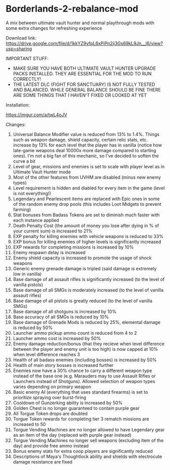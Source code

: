 # Borderlands-2-rebalance-mod
A mix between ultimate vault hunter and normal playthrough mods with some extra changes for refreshing experience

Download link:
https://drive.google.com/file/d/1kkYZ9yfpL6xPiPn2ij3Gs69kL9Jn__l6/view?usp=sharing

IMPORTANT STUFF:

* MAKE SURE YOU HAVE BOTH ULTIMATE VAULT HUNTER UPGRADE PACKS INSTALLED. THEY ARE ESSENTIAL FOR THE MOD TO RUN CORRECTLY!
* THE LATEST DLC (FIGHT FOR SANCTUARY) IS NOT FULLY TESTED AND BALANCED. WHILE GENERAL BALANCE SHOULD BE FINE THERE ARE SOME THINGS THAT I HAVEN'T FIXED OR LOOKED AT YET

Installation:

https://imgur.com/a/twL4oJV

Changes:

1. Universal Balance Modifier value is reduced from 13% to 1.4%. Things such as weapon damage, shield capacity, certain relic stats, etc. increase by 13% for each level that the player has in vanilla (notice how late-game weapons deal 10000x more damage compared to starting ones). I'm not a big fan of this mechanic, so I've decided to soften the curve a bit
2. Level of gear, missions and enemies is set to scale with player level as in Ultimate Vault Hunter mode
3. Most of the other features from UVHM are disabled (minus new enemy types)
4. Level requirement is hidden and diabled for every item in the game (level is not everything!)
5. Legendary and Pearlescent items are replaced with Epic ones in some of the random enemy drop pools (this includes Loot Midgets to prevent farming)
6. Stat bonuses from Badass Tokens are set to diminish much faster with each instance applied
7. Death Penalty Cost (the amount of money you lose after dying in % of your current sum) is increased to 21%
8. EXP penalty for killing enemies with vehicle weapons is reduced to 33%
9. EXP bonus for killing enemies of higher levels is significantly increased
10. EXP rewards for completing missions is increased by 10%
11. Enemy respawn delay is increased
12. Enemy shield capacity is increased to promote the usage of shock weapons
13. Generic enemy grenade damage is tripled (said damage is extremely low in vanilla)
14. Base damage of all assault rifles is significantly increased (to the level of vanilla pistols)
15. Base damage of all SMGs is moderately increased (to the level of vanilla assault rifles)
16. Base damage of all pistols is greatly reduced (to the level of vanilla SMGs)
17. Base damage of all shotguns is increased by 10%
18. Base accuracy of all SMGs is reduced by 10%
19. Base damage of Grenade Mods is reduced by 25%, elemental damage is reduced by 50%
20. Launcher ammo pickup ammo count is reduced from 4 to 2
21. Launcher ammo cost is increased by 50%
22. Enemy damage reduction/bonus (that they recieve when level difference between the player and enemy unit is too high) is now capped at 10% when level difference reaches 3
23. Health of all badass enemies (including bosses) is increased by 50%
24. Health of main story bosses is increased further 
25. Enemies now have a 30% chance to carry a different weapon type instead of the base one (e.g. Marauders may to use Assault Rifles or Launchers instead of Shotguns). Allowed selection of weapon types varies depending on primary weapon
26. Basic enemy AI (everything that uses standard firearms) is set to prioritize spraying over burst-firing
27. Cooldown of Gunzerking ability is increased by 50%
28. Golden Chest is no longer guaranteed to contain purple gear
29. All Torgue Token drops are doubled
30. Torgue Token rewards for completing tier 3 rematch missions are increased to 50
31. Torgue Vending Machines are no longer allowed to have Legendary gear as an item of the day (replaced with purple gear instead)
32. Torgue Vending Machines no longer sell weapons (excluding item of the day) and provide free ammo instead
33. Bonus enemy stats for extra coop players are significantly reduced
34. Descriptions of Maya's Thoughtlock ability and shields with electrocute damage resistance are fixed
